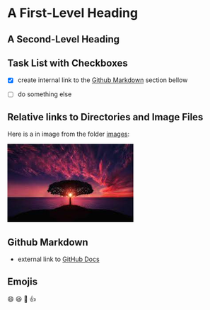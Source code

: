 # A First-Level Heading

## A Second-Level Heading

## Task List with Checkboxes


 - [x] create internal link to the [Github Markdown](#github-markdown) section bellow

- [ ] do something else

## Relative links to Directories and Image Files

Here is a in image from the folder [images](./images/): 

![a photo](./images/download.jpeg)

## Github Markdown

- external link to [GitHub Docs](https://docs.github.com/en/migrations/importing-source-code/using-the-command-line-to-import-source-code/adding-locally-hosted-code-to-github)

## Emojis

:smile: 
:laughing: 
:poop:
:+1: